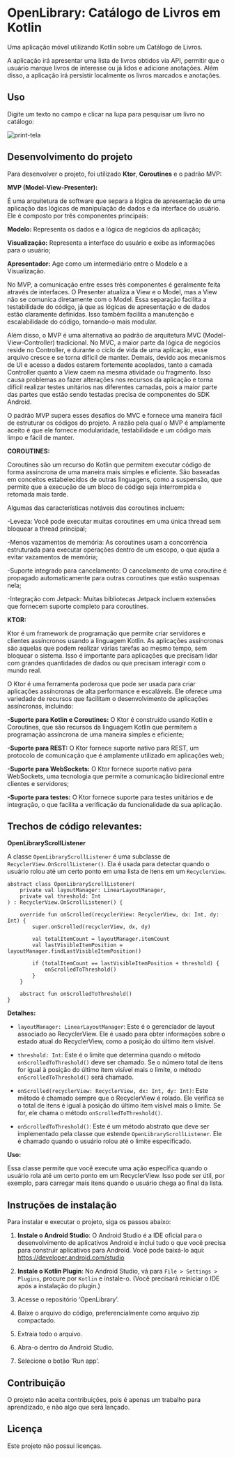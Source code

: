 # OpenLibrary: Catálogo de Livros em Kotlin
Uma aplicação móvel utilizando Kotlin sobre um Catálogo de Livros.

A aplicação irá apresentar uma lista de livros obtidos via API, permitir que o usuário marque livros de interesse ou já lidos e adicione anotações. Além disso, a aplicação irá persistir localmente os livros marcados e anotações.

## Uso

Digite um texto no campo e clicar na lupa para pesquisar um livro no catálogo:


![print-tela](https://github.com/FertwBr/OpenLibrary/assets/96090586/e1303c44-7d27-4623-a62f-a43b87bcfdc1)



## Desenvolvimento do projeto

Para desenvolver o projeto, foi utilizado **Ktor**, **Coroutines** e o padrão MVP:

**MVP (Model-View-Presenter):**

É uma arquitetura de software que separa a lógica de apresentação de uma aplicação das lógicas de manipulação de dados e da interface do usuário. Ele é composto por três componentes principais:

**Modelo:** Representa os dados e a lógica de negócios da aplicação;

**Visualização:**  Representa a interface do usuário e exibe as informações para o usuário;

**Apresentador:**  Age como um intermediário entre o Modelo e a Visualização.

No MVP, a comunicação entre esses três componentes é geralmente feita através de interfaces. O Presenter atualiza a View e o Model, mas a View não se comunica diretamente com o Model. Essa separação facilita a testabilidade do código, já que as lógicas de apresentação e de dados estão claramente definidas. Isso também facilita a manutenção e escalabilidade do código, tornando-o mais modular.

Além disso, o MVP é uma alternativa ao padrão de arquitetura MVC (Model-View-Controller) tradicional. No MVC, a maior parte da lógica de negócios reside no Controller, e durante o ciclo de vida de uma aplicação, esse arquivo cresce e se torna difícil de manter. Demais, devido aos mecanismos de UI e acesso a dados estarem fortemente acoplados, tanto a camada Controller quanto a View caem na mesma atividade ou fragmento. Isso causa problemas ao fazer alterações nos recursos da aplicação e torna difícil realizar testes unitários nas diferentes camadas, pois a maior parte das partes que estão sendo testadas precisa de componentes do SDK Android.

O padrão MVP supera esses desafios do MVC e fornece uma maneira fácil de estruturar os códigos do projeto. A razão pela qual o MVP é amplamente aceito é que ele fornece modularidade, testabilidade e um código mais limpo e fácil de manter.


 **COROUTINES:** 

Coroutines são um recurso do Kotlin que permitem executar código de forma assíncrona de uma maneira mais simples e eficiente. São baseadas em conceitos estabelecidos de outras linguagens, como a suspensão, que permite que a execução de um bloco de código seja interrompida e retomada mais tarde.

Algumas das características notáveis das coroutines incluem:

-Leveza: Você pode executar muitas coroutines em uma única thread sem bloquear a thread principal;

-Menos vazamentos de memória: As coroutines usam a concorrência estruturada para executar operações dentro de um escopo, o que ajuda a evitar vazamentos de memória;

-Suporte integrado para cancelamento: O cancelamento de uma coroutine é propagado automaticamente para outras coroutines que estão suspensas nela;

-Integração com Jetpack: Muitas bibliotecas Jetpack incluem extensões que fornecem suporte completo para coroutines.


 **KTOR:**

Ktor é um framework de programação que permite criar servidores e clientes assíncronos usando a linguagem Kotlin. As aplicações assíncronas são aquelas que podem realizar várias tarefas ao mesmo tempo, sem bloquear o sistema. Isso é importante para aplicações que precisam lidar com grandes quantidades de dados ou que precisam interagir com o mundo real.

O Ktor é uma ferramenta poderosa que pode ser usada para criar aplicações assíncronas de alta performance e escaláveis. Ele oferece uma variedade de recursos que facilitam o desenvolvimento de aplicações assíncronas, incluindo:

**-Suporte para Kotlin e Coroutines:** O Ktor é construído usando Kotlin e Coroutines, que são recursos da linguagem Kotlin que permitem a programação assíncrona de uma maneira simples e eficiente;

**-Suporte para REST:** O Ktor fornece suporte nativo para REST, um protocolo de comunicação que é amplamente utilizado em aplicações web;

**-Suporte para WebSockets:** O Ktor fornece suporte nativo para WebSockets, uma tecnologia que permite a comunicação bidirecional entre clientes e servidores;

**-Suporte para testes:** O Ktor fornece suporte para testes unitários e de integração, o que facilita a verificação da funcionalidade da sua aplicação.


## Trechos de código relevantes:

**OpenLibraryScrollListener**

A classe `OpenLibraryScrollListener` é uma subclasse de `RecyclerView.OnScrollListener()`. Ela é usada para detectar quando 
o usuário rolou até um certo ponto em uma lista de itens em um `RecyclerView`.

```
abstract class OpenLibraryScrollListener(
    private val layoutManager: LinearLayoutManager,
    private val threshold: Int
) : RecyclerView.OnScrollListener() {

    override fun onScrolled(recyclerView: RecyclerView, dx: Int, dy: Int) {
        super.onScrolled(recyclerView, dx, dy)

        val totalItemCount = layoutManager.itemCount
        val lastVisibleItemPosition = layoutManager.findLastVisibleItemPosition()

        if (totalItemCount == lastVisibleItemPosition + threshold) {
            onScrolledToThreshold()
        }
    }

    abstract fun onScrolledToThreshold()
}
```


**Detalhes:**

- `layoutManager: LinearLayoutManager`: Este é o gerenciador de layout associado ao RecyclerView. Ele é usado para obter informações sobre o estado atual do RecyclerView, como a posição do último item visível.

- `threshold: Int`: Este é o limite que determina quando o método `onScrolledToThreshold()` deve ser chamado. Se o número total de itens for igual à posição do último item visível mais o limite, o método `onScrolledToThreshold()` será chamado.

- `onScrolled(recyclerView: RecyclerView, dx: Int, dy: Int)`: Este método é chamado sempre que o RecyclerView é rolado. Ele verifica se o total de itens é igual à posição do último item visível mais o limite. Se for, ele chama o método `onScrolledToThreshold()`.

- `onScrolledToThreshold()`: Este é um método abstrato que deve ser implementado pela classe que estende `OpenLibraryScrollListener`. Ele é chamado quando o usuário rolou até o limite especificado.

**Uso:**

Essa classe permite que você execute uma ação específica quando o usuário rola até um certo ponto em um RecyclerView. Isso pode ser útil, por exemplo, para carregar mais itens quando o usuário chega ao final da lista.




## Instruções de instalação
Para instalar e executar o projeto, siga os passos abaixo:

1. **Instale o Android Studio**: O Android Studio é a IDE oficial para o desenvolvimento de aplicativos Android e inclui tudo o que você precisa para construir aplicativos para Android. Você pode baixá-lo aqui: https://developer.android.com/studio
   
2. **Instale o Kotlin Plugin**: No Android Studio, vá para `File > Settings > Plugins`, procure por `Kotlin` e instale-o. (Você precisará reiniciar o IDE após a instalação do plugin.)

3. Acesse o repositório ‘OpenLibrary’.

4. Baixe o arquivo do código, preferencialmente como arquivo zip compactado.

5. Extraia todo o arquivo.

6. Abra-o dentro do Android Studio.

7. Selecione o botão ‘Run app’.

## Contribuição
O projeto não aceita contribuições, pois é apenas um trabalho para aprendizado, e não algo que será lançado.

## Licença
Este projeto não possui licenças.


